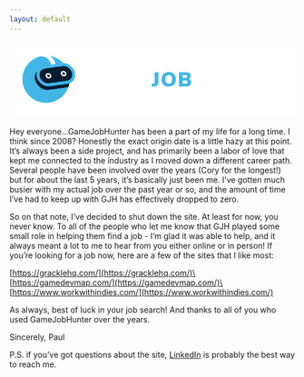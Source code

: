 ```yaml
---
layout: default
---
```


![Banner](assets/LogoGJH-colour-small.png)


Hey everyone…GameJobHunter has been a part of my life for a long time. I think since 2008? Honestly the exact origin date is a little hazy at this point. It’s always been a side project, and has primarily been a labor of love that kept me connected to the industry as I moved down a different career path. Several people have been involved over the years (Cory for the longest!) but for about the last 5 years, it’s basically just been me. I’ve gotten much busier with my actual job over the past year or so, and the amount of time I’ve had to keep up with GJH has effectively dropped to zero.

So on that note, I’ve decided to shut down the site. At least for now, you never know. To all of the people who let me know that GJH played some small role in helping them find a job - I’m glad it was able to help, and it always meant a lot to me to hear from you either online or in person! If you’re looking for a job now, here are a few of the sites that I like most:

[https://gracklehq.com/](https://gracklehq.com/)\
[https://gamedevmap.com/](https://gamedevmap.com/)\
[https://www.workwithindies.com/](https://www.workwithindies.com/)

As always, best of luck in your job search! And thanks to all of you who used GameJobHunter over the years.

Sincerely,
Paul

P.S. if you’ve got questions about the site, [LinkedIn](https://www.linkedin.com/in/paulteall/) is probably the best way to reach me.
